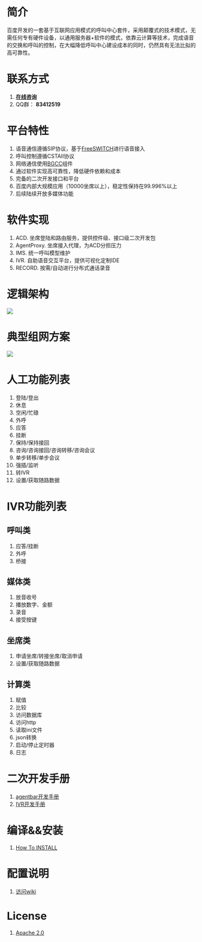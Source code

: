 # 简介

百度开发的一套基于互联网应用模式的呼叫中心套件，采用颠覆式的技术模式，无需任何专有硬件设备，以通用服务器+软件的模式，依靠云计算等技术，完成语音的交换和呼叫的控制，在大幅降低呼叫中心建设成本的同时，仍然具有无法比拟的高可靠性。

# 联系方式 	

1. [**在线咨询**](http://p.qiao.baidu.com//im/index?siteid=5677496&ucid=7880242) 	
2. QQ群： **83412519**

# 平台特性
1. 语音通信遵循SIP协议，基于[FreeSWITCH](http://www.freeswitch.org)进行语音接入
2. 呼叫控制遵循CSTAII协议
3. 网络通信使用[BGCC](https://github.com/BaiduCC/BGCC/)组件
4. 通过软件实现高可靠性，降低硬件依赖和成本
5. 完备的二次开发接口和平台
6. 百度内部大规模应用（10000坐席以上），稳定性保持在99.996%以上
7. 后续陆续开放多媒体功能

# 软件实现
1. ACD. 坐席登陆和路由服务，提供控件级、接口级二次开发包
2. AgentProxy. 坐席接入代理，为ACD分担压力
2. IMS. 统一呼叫模型维护
3. IVR. 自助语音交互平台，提供可视化定制IDE
4. RECORD. 按需/自动进行分布式通话录音

# 逻辑架构
![](./img/arch.png)
# 典型组网方案
![](./img/solution.png)

# 人工功能列表
1. 登陆/登出
2. 休息
3. 空闲/忙碌
4. 外呼
5. 应答
6. 挂断
7. 保持/保持接回
8. 咨询/咨询接回/咨询转移/咨询会议
9. 单步转移/单步会议
10. 强插/监听
11. 转IVR
12. 设置/获取随路数据

# IVR功能列表
## 呼叫类
1. 应答/挂断
2. 外呼
3. 桥接

## 媒体类
1. 放音收号
2. 播放数字、金额
3. 录音
4. 接受按键

## 坐席类
1. 申请坐席/转接坐席/取消申请
2. 设置/获取随路数据
 
## 计算类
1. 赋值
2. 比较
3. 访问数据库
4. 访问http
5. 读取ini文件
6. json转换
7. 启动/停止定时器
8. 日志


# 二次开发手册
1. [agentbar开发手册](./tools/agentbar/doc/develop_manual.pdf)
2. [IVR开发手册](./platform/ivr/doc/develop_manual.pdf)

# 编译&&安装
1. [How To INSTALL](./INSTALL.md)

# 配置说明
1. [访问wiki](https://github.com/Baidu-ecom/CC/wiki)

# License
1. [Apache 2.0](./LICENSE)
